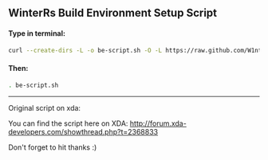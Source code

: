 ## WinterRs Build Environment Setup Script ##

####  Type in terminal: ####
```bash  
curl --create-dirs -L -o be-script.sh -O -L https://raw.github.com/W1nt3rR/Build-Environment-Script/Linux/be-script.sh
```
####  Then: ####
```bash  
. be-script.sh
```

---

Original script on xda:

You can find the script here on XDA: http://forum.xda-developers.com/showthread.php?t=2368833

Don't forget to hit thanks :)
